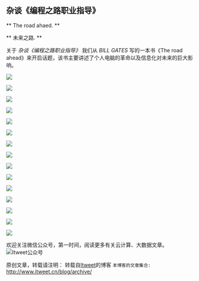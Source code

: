 杂谈《编程之路职业指导》
---

** The road ahaed. **

** 未来之路. **

关于 *杂谈《编程之路职业指导》* 我们从 *BILL GATES* 写的一本书《The road ahead》来开启话题，该书主要讲述了个人电脑的革命以及信息化对未来的巨大影响。

![](https://github.com/itweet/labs/raw/master/startup/img/the-road-ahead/01.jpg)

![](https://github.com/itweet/labs/raw/master/startup/img/the-road-ahead/02.jpg)

![](https://github.com/itweet/labs/raw/master/startup/img/the-road-ahead/03.jpg)

![](https://github.com/itweet/labs/raw/master/startup/img/the-road-ahead/04.jpg)

![](https://github.com/itweet/labs/raw/master/startup/img/the-road-ahead/05.jpg)

![](https://github.com/itweet/labs/raw/master/startup/img/the-road-ahead/06.jpg)

![](https://github.com/itweet/labs/raw/master/startup/img/the-road-ahead/07.jpg)

![](https://github.com/itweet/labs/raw/master/startup/img/the-road-ahead/08.jpg)

![](https://github.com/itweet/labs/raw/master/startup/img/the-road-ahead/09.jpg)

![](https://github.com/itweet/labs/raw/master/startup/img/the-road-ahead/10.jpg)

![](https://github.com/itweet/labs/raw/master/startup/img/the-road-ahead/11.jpg)

![](https://github.com/itweet/labs/raw/master/startup/img/the-road-ahead/12.jpg)

![](https://github.com/itweet/labs/raw/master/startup/img/the-road-ahead/13.jpg)

![](https://github.com/itweet/labs/raw/master/startup/img/the-road-ahead/14.jpg)

![](https://github.com/itweet/labs/raw/master/startup/img/the-road-ahead/15.jpg)

欢迎关注微信公众号，第一时间，阅读更多有关云计算、大数据文章。
![Itweet公众号](https://github.com/itweet/labs/raw/master/common/img/weixin_public.gif)

原创文章，转载请注明： 转载自[Itweet](http://www.itweet.cn)的博客
`本博客的文章集合:` http://www.itweet.cn/blog/archive/










